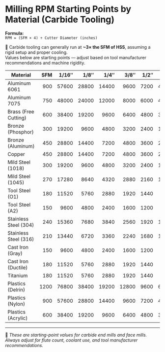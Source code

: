 # Milling RPM Starting Points by Material (Carbide Tooling)

**Formula:**  
`RPM = (SFM × 4) ÷ Cutter Diameter (inches)`

📌 Carbide tooling can generally run at **~3× the SFM of HSS**, assuming a rigid setup and proper cooling.  
Values below are starting points — adjust based on tool manufacturer recommendations and machine rigidity.

| Material              | SFM  | 1/16″ | 1/8″ | 1/4″ | 3/8″ | 1/2″ | 3/4″ | 1″ | 2″ | 3″ |
|-----------------------|-----:|------:|-----:|-----:|-----:|-----:|-----:|---:|---:|---:|
| Aluminum 6061         | 900  | 57600 | 28800 | 14400 | 9600 | 7200 | 4800 | 3600 | 1800 | 1200 |
| Aluminum 7075         | 750  | 48000 | 24000 | 12000 | 8000 | 6000 | 4000 | 3000 | 1500 | 1000 |
| Brass (Free Cutting)  | 600  | 38400 | 19200 | 9600  | 6400 | 4800 | 3200 | 2400 | 1200 | 800  |
| Bronze (Phosphor)     | 300  | 19200 | 9600  | 4800  | 3200 | 2400 | 1600 | 1200 | 600  | 400  |
| Bronze (Aluminum)     | 450  | 28800 | 14400 | 7200  | 4800 | 3600 | 2400 | 1800 | 900  | 600  |
| Copper                | 450  | 28800 | 14400 | 7200  | 4800 | 3600 | 2400 | 1800 | 900  | 600  |
| Mild Steel (1018)     | 300  | 19200 | 9600  | 4800  | 3200 | 2400 | 1600 | 1200 | 600  | 400  |
| Mild Steel (1045)     | 270  | 17280 | 8640  | 4320  | 2880 | 2160 | 1440 | 1080 | 540  | 360  |
| Tool Steel (O1)       | 180  | 11520 | 5760  | 2880  | 1920 | 1440 | 960  | 720  | 360  | 240  |
| Tool Steel (A2)       | 150  | 9600  | 4800  | 2400  | 1600 | 1200 | 800  | 600  | 300  | 200  |
| Stainless Steel (304) | 240  | 15360 | 7680  | 3840  | 2560 | 1920 | 1280 | 960  | 480  | 320  |
| Stainless Steel (316) | 210  | 13440 | 6720  | 3360  | 2240 | 1680 | 1120 | 840  | 420  | 280  |
| Cast Iron (Gray)      | 150  | 9600  | 4800  | 2400  | 1600 | 1200 | 800  | 600  | 300  | 200  |
| Cast Iron (Ductile)   | 180  | 11520 | 5760  | 2880  | 1920 | 1440 | 960  | 720  | 360  | 240  |
| Titanium              | 180  | 11520 | 5760  | 2880  | 1920 | 1440 | 960  | 720  | 360  | 240  |
| Plastics (Delrin)     | 1200 | 76800 | 38400 | 19200 | 12800| 9600 | 6400 | 4800 | 2400 | 1600 |
| Plastics (Nylon)      | 900  | 57600 | 28800 | 14400 | 9600 | 7200 | 4800 | 3600 | 1800 | 1200 |
| Plastics (Acrylic)    | 600  | 38400 | 19200 | 9600  | 6400 | 4800 | 3200 | 2400 | 1200 | 800  |

---

📌 *These are starting-point values for carbide end mills and face mills. Always adjust for flute count, coolant use, and tool manufacturer recommendations.*
